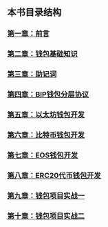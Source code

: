 
## 本书目录结构

### [第一章：前言](https://github.com/guoshijiang/blockchain-wallet/blob/master/preface/readme.md)

### [第二章：钱包基础知识](https://github.com/guoshijiang/go-ethereum-code-analysis/tree/master/theory)

### [第三章：助记词](https://github.com/guoshijiang/go-ethereum-code-analysis/tree/master/theory)

### [第四章：BIP钱包分层协议](https://github.com/guoshijiang/go-ethereum-code-analysis/tree/master/theory)

### [第五章：以太坊钱包开发](https://github.com/guoshijiang/go-ethereum-code-analysis/tree/master/theory)

### [第六章：比特币钱包开发](https://github.com/guoshijiang/go-ethereum-code-analysis/tree/master/theory)

### [第七章：EOS钱包开发](https://github.com/guoshijiang/go-ethereum-code-analysis/tree/master/theory)

### [第八章：ERC20代币钱包开发](https://github.com/guoshijiang/go-ethereum-code-analysis/tree/master/theory)

### [第九章：钱包项目实战一](https://github.com/guoshijiang/go-ethereum-code-analysis/tree/master/theory)

### [第十章：钱包项目实战二](https://github.com/guoshijiang/go-ethereum-code-analysis/tree/master/theory)
